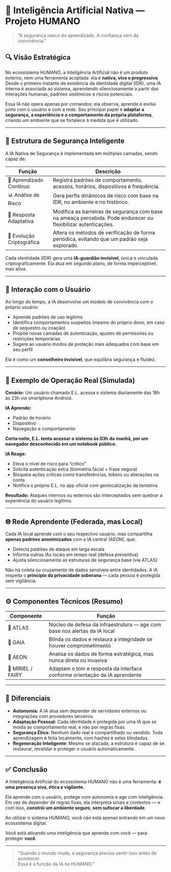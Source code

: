 # 🧠 Inteligência Artificial Nativa — Projeto HUMANO

> “A segurança nasce do aprendizado. A confiança vem da convivência.”  

## 🔍 Visão Estratégica

No ecossistema HUMANO, a Inteligência Artificial não é um produto externo, nem uma ferramenta acoplada: ela é **nativa, viva e progressiva**. Desde o primeiro instante de existência da identidade digital (IDR), uma IA interna é associada ao sistema, aprendendo silenciosamente a partir das interações humanas, padrões sistêmicos e riscos potenciais.

Essa IA não opera apenas por comandos: ela observa, aprende e evolui junto com o usuário e com a rede. Seu principal papel é **adaptar a segurança, a experiência e o comportamento da própria plataforma**, criando um ambiente que se fortalece à medida que é utilizado.

---

## 🔐 Estrutura de Segurança Inteligente

A IA Nativa de Segurança é implementada em múltiplas camadas, sendo capaz de:

| Função               | Descrição                                                                 |
|----------------------|---------------------------------------------------------------------------|
| 🔄 Aprendizado Contínuo | Registra padrões de comportamento, acessos, horários, dispositivos e frequência. |
| 📊 Análise de Risco    | Gera perfis dinâmicos de risco com base na IDR, no ambiente e no histórico.        |
| 🚨 Resposta Adaptativa | Modifica as barreiras de segurança com base na ameaça percebida. Pode endurecer ou flexibilizar autenticações. |
| 🧬 Evolução Criptográfica | Altera os métodos de verificação de forma periódica, evitando que um padrão seja explorado. |

Cada identidade (IDR) gera uma **IA-guardião invisível**, única e vinculada criptograficamente. Ela atua em segundo plano, de forma imperceptível, mas ativa.

---

## 🤝 Interação com o Usuário

Ao longo do tempo, a IA desenvolve um modelo de convivência com o próprio usuário:

- Aprende padrões de uso legítimo
- Identifica comportamentos suspeitos (mesmo do próprio dono, em caso de sequestro ou coação)
- Propõe novas camadas de autenticação, ajustes de permissões ou restrições temporárias
- Sugere ao usuário modos de proteção mais adequados com base em seu perfil

Ela é como um **conselheiro invisível**, que equilibra segurança e fluidez.

---

## 🧠 Exemplo de Operação Real (Simulada)

**Cenário:** Um usuário chamado E.L. acessa o sistema diariamente das 18h às 23h via smartphone Android.

**IA Aprende:**
- Padrão de horário
- Dispositivo
- Navegação e comportamento

**Certa noite, E.L. tenta acessar o sistema às 03h da manhã, por um navegador desconhecido em um notebook público.**

**IA Reage:**
- Eleva o nível de risco para “crítico”
- Solicita autenticação extra (biometria facial + frase segura)
- Bloqueia ações críticas como transferências, tokens ou alterações na conta
- Notifica o próprio E.L. no app oficial com geolocalização da tentativa

**Resultado:** Ataques internos ou externos são interceptados sem quebrar a experiência do usuário legítimo.

---

## 🌐 Rede Aprendente (Federada, mas Local)

Cada IA local aprende com o seu respectivo usuário, mas compartilha **apenas padrões anonimizados** com a IA central (AEON), que:

- Detecta padrões de ataque em larga escala
- Informa outras IAs locais em tempo real (defesa preventiva)
- Ajusta silenciosamente as estruturas de segurança base (via ATLAS)

Não há coleta ou cruzamento de dados sensíveis entre identidades. A IA respeita o **princípio da privacidade soberana** — cada pessoa é protegida sem vigilância.

---

## ⚙️ Componentes Técnicos (Resumo)

| Componente            | Função                                                                 |
|------------------------|------------------------------------------------------------------------|
| 🔐 ATLAS               | Núcleo de defesa da infraestrutura — age com base nos alertas da IA local |
| 🌿 GAIA                | Blinda os dados e restaura a integridade se houver comprometimento      |
| 🧠 AEON                | Analisa os dados de forma estratégica, mas nunca direta ou invasiva     |
| 💬 MIRIEL / FAIRY      | Adaptam o tom e resposta da interface conforme orientação da IA aprendente |

---

## 📌 Diferenciais

- **Autonomia:** A IA atua sem depender de servidores externos ou integrações com provedores terceiros.
- **Adaptação Pessoal:** Cada identidade é protegida por uma IA que se molda ao comportamento real, e não por regras fixas.
- **Segurança Ética:** Nenhum dado real é compartilhado ou vendido. Toda aprendizagem é feita localmente, com hashes e selos blindados.
- **Regeneração Inteligente:** Mesmo se atacada, a estrutura é capaz de se restaurar, revalidar e proteger o usuário automaticamente.

---

## ✅ Conclusão

A Inteligência Artificial do ecossistema HUMANO não é uma ferramenta: **é uma presença viva, ética e vigilante.**

Ela aprende com o usuário, protege com autonomia e age com inteligência. Em vez de depender de regras fixas, ela interpreta sinais e contextos — e com isso, **constrói um ambiente seguro, sem sufocar a liberdade**.

Ao utilizar o sistema HUMANO, você não está apenas entrando em um novo ecossistema digital.

Você está ativando uma inteligência que aprende com você — para proteger **você**.

---

> "Quando o mundo muda, a segurança precisa sentir isso antes de acontecer.  
> Essa é a função da IA no HUMANO."  
